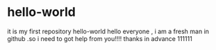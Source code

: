 # hello-world
it is my first repository hello-world
hello everyone , i am a fresh man in github .so  i need to got help from you!!!! thanks in advance
111111

